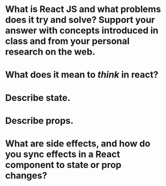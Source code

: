 # What is React JS and what problems does it try and solve? Support your answer with concepts introduced in class and from your personal research on the web.



# What does it mean to _think_ in react?



# Describe state.



# Describe props.



# What are side effects, and how do you sync effects in a React component to state or prop changes?

